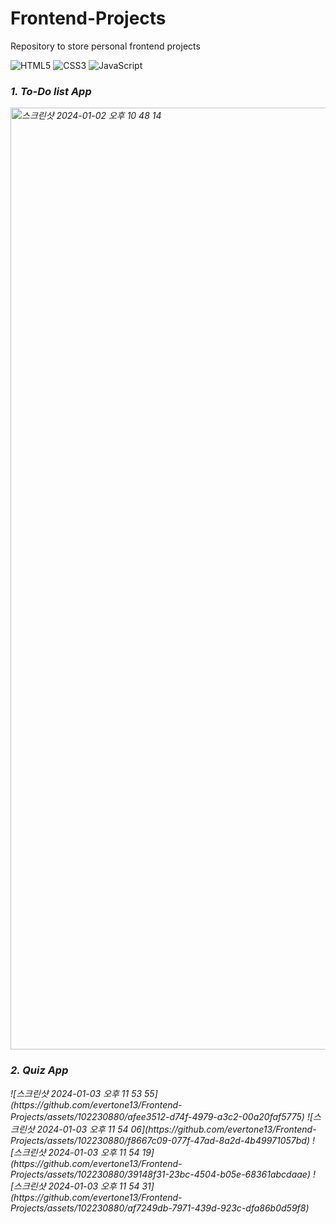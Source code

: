 # Frontend-Projects

<head>Repository to store personal frontend projects</head>

![HTML5](https://img.shields.io/badge/-HTML5-F05032?style=for-the-badge&logo=html5&logoColor=ffffff)
![CSS3](https://img.shields.io/badge/-CSS3-1572B6?style=for-the-badge&logo=css3&logoColor=ffffff)
![JavaScript](https://img.shields.io/badge/-JavaScript-F7DF1E?style=for-the-badge&logo=javascript&logoColor=000000&labelColor=%23F7DF1C&color=%23FFCE5A)

<p>
  <em>
    <h3>
      1. To-Do list App
    </h3>
    <img width="1507" alt="스크린샷 2024-01-02 오후 10 48 14" src="https://github.com/evertone13/Frontend-Projects/assets/102230880/930caa7b-fcc0-4654-83d5-67a38051b242">
  </em>
  <em>
    <h3>
      2. Quiz App
    </h3>
    <em>
    ![스크린샷 2024-01-03 오후 11 53 55](https://github.com/evertone13/Frontend-Projects/assets/102230880/afee3512-d74f-4979-a3c2-00a20faf5775)
    ![스크린샷 2024-01-03 오후 11 54 06](https://github.com/evertone13/Frontend-Projects/assets/102230880/f8667c09-077f-47ad-8a2d-4b49971057bd)
    ![스크린샷 2024-01-03 오후 11 54 19](https://github.com/evertone13/Frontend-Projects/assets/102230880/39148f31-23bc-4504-b05e-68361abcdaae)
    ![스크린샷 2024-01-03 오후 11 54 31](https://github.com/evertone13/Frontend-Projects/assets/102230880/af7249db-7971-439d-923c-dfa86b0d59f8)
    </em>
  </em>
</p>

